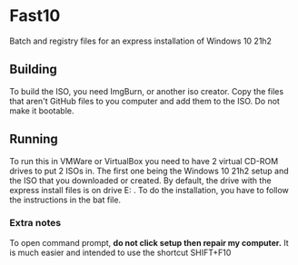 # Fast10
 Batch and registry files for an express installation of Windows 10 21h2
 
 ## Building
 
 To build the ISO, you need ImgBurn, or another iso creator. Copy the files that aren't GitHub files to you computer and add them to the ISO. Do not make it bootable.
 
 ## Running
 
 To run this in VMWare or VirtualBox you need to have 2 virtual CD-ROM drives to put 2 ISOs in. The first one being the Windows 10 21h2 setup and the ISO that you downloaded or created. By default, the drive with the express install files is on drive E: . To do the installation, you have to follow the instructions in the bat file. 
 
 ### Extra notes

To open command prompt, **do not click setup then repair my computer.** It is much easier and intended to use the shortcut SHIFT+F10
